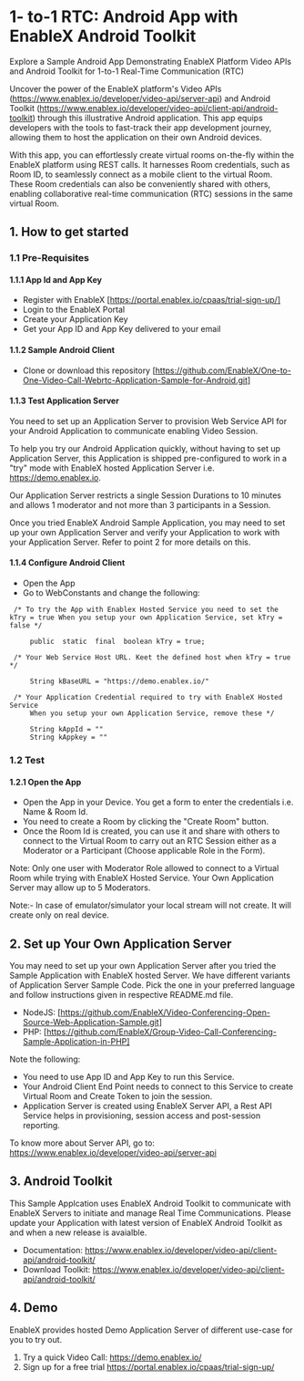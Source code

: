 # 1- to-1 RTC: Android App with EnableX Android Toolkit

Explore a Sample Android App Demonstrating EnableX Platform Video APIs and Android Toolkit for 1-to-1 Real-Time Communication (RTC)

Uncover the power of the EnableX platform's Video APIs (https://www.enablex.io/developer/video-api/server-api) and Android Toolkit (https://www.enablex.io/developer/video-api/client-api/android-toolkit) through this illustrative Android application. This app equips developers with the tools to fast-track their app development journey, allowing them to host the application on their own Android devices.

With this app, you can effortlessly create virtual rooms on-the-fly within the EnableX platform using REST calls. It harnesses Room credentials, such as Room ID, to seamlessly connect as a mobile client to the virtual Room. These Room credentials can also be conveniently shared with others, enabling collaborative real-time communication (RTC) sessions in the same virtual Room.


## 1. How to get started

### 1.1 Pre-Requisites

#### 1.1.1 App Id and App Key 

* Register with EnableX [https://portal.enablex.io/cpaas/trial-sign-up/] 
* Login to the EnableX Portal
* Create your Application Key
* Get your App ID and App Key delivered to your email


#### 1.1.2 Sample Android Client 

* Clone or download this repository [https://github.com/EnableX/One-to-One-Video-Call-Webrtc-Application-Sample-for-Android.git] 


#### 1.1.3 Test Application Server

You need to set up an Application Server to provision Web Service API for your Android Application to communicate enabling Video Session. 

To help you try our Android Application quickly, without having to set up Application Server, this Application is shipped pre-configured to work in a "try" mode with EnableX hosted Application Server i.e. https://demo.enablex.io. 

Our Application Server restricts a single Session Durations to 10 minutes and allows 1 moderator and not more than 3 participants in a Session.

Once you tried EnableX Android Sample Application, you may need to set up your own  Application Server and verify your Application to work with your Application Server. Refer to point 2 for more details on this.


#### 1.1.4 Configure Android Client 

* Open the App
* Go to WebConstants and change the following:
``` 
 /* To try the App with Enablex Hosted Service you need to set the kTry = true When you setup your own Application Service, set kTry = false */
     
     public  static  final  boolean kTry = true;
     
 /* Your Web Service Host URL. Keet the defined host when kTry = true */
 
     String kBaseURL = "https://demo.enablex.io/"
     
 /* Your Application Credential required to try with EnableX Hosted Service
     When you setup your own Application Service, remove these */
     
     String kAppId = ""  
     String kAppkey = ""  
 ```


### 1.2 Test

#### 1.2.1 Open the App

* Open the App in your Device. You get a form to enter the credentials i.e. Name & Room Id.
* You need to create a Room by clicking the "Create Room" button.
* Once the Room Id is created, you can use it and share with others to connect to the Virtual Room to carry out an RTC Session either as a Moderator or a Participant (Choose applicable Role in the Form).

Note: Only one user with Moderator Role allowed to connect to a Virtual Room while trying with EnableX Hosted Service. Your Own Application Server may allow up to 5 Moderators.
  
 Note:- In case of emulator/simulator your local stream will not create. It will create only on real device. 
  
## 2. Set up Your Own Application Server

You may need to set up your own Application Server after you tried the Sample Application with EnableX hosted Server. We have different variants of Application Server Sample Code. Pick the one in your preferred language and follow instructions given in respective README.md file.

* NodeJS: [https://github.com/EnableX/Video-Conferencing-Open-Source-Web-Application-Sample.git]
* PHP: [https://github.com/EnableX/Group-Video-Call-Conferencing-Sample-Application-in-PHP]

Note the following:
* You need to use App ID and App Key to run this Service.
* Your Android Client End Point needs to connect to this Service to create Virtual Room and Create Token to join the session.
* Application Server is created using EnableX Server API, a Rest API Service helps in provisioning, session access and post-session reporting.  

To know more about Server API, go to:
https://www.enablex.io/developer/video-api/server-api


## 3. Android Toolkit

This Sample Applcation uses EnableX Android Toolkit to communicate with EnableX Servers to initiate and manage Real Time Communications. Please update your Application with latest version of EnableX Android Toolkit as and when a new release is avaialble.   

* Documentation: https://www.enablex.io/developer/video-api/client-api/android-toolkit/
* Download Toolkit: https://www.enablex.io/developer/video-api/client-api/android-toolkit/

## 4. Demo

EnableX provides hosted Demo Application Server of different use-case for you to try out.

1. Try a quick Video Call: https://demo.enablex.io/
2. Sign up for a free trial https://portal.enablex.io/cpaas/trial-sign-up/
